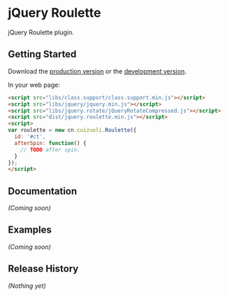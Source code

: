 # jQuery Roulette

jQuery Roulette plugin.

## Getting Started
Download the [production version][min] or the [development version][max].

[min]: https://raw.github.com/cuizuoli/jquery.roulette/master/dist/jquery.roulette.min.js
[max]: https://raw.github.com/cuizuoli/jquery.roulette/master/dist/jquery.roulette.js

In your web page:

```html
<script src="libs/class.support/class.support.min.js"></script>
<script src="libs/jquery/jquery.min.js"></script>
<script src="libs/jquery.rotate/jQueryRotateCompressed.js"></script>
<script src="dist/jquery.roulette.min.js"></script>
<script>
var roulette = new cn.cuizuoli.Roulette({
  id: '#ct',
  afterSpin: function() {
    // TODO after spin.
  }
});
</script>
```

## Documentation
_(Coming soon)_

## Examples
_(Coming soon)_

## Release History
_(Nothing yet)_
